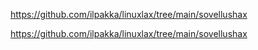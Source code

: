 https://github.com/ilpakka/linuxlax/tree/main/sovellushax

https://github.com/ilpakka/linuxlax/tree/main/sovellushax
